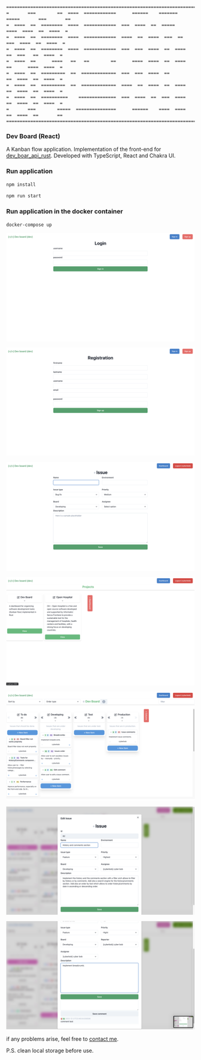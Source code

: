 ```
==========================================================================================
=       ===        ==  ====  ============      ======    =======  =====       ===       ==
=  ====  ==  ========  ====  ============  ===  ====  ==  =====    ====  ====  ==  ====  =
=  ====  ==  ========  ====  ============  ====  ==  ====  ===  ==  ===  ====  ==  ====  =
=  ====  ==  ========  ====  ============  ===  ===  ====  ==  ====  ==  ===   ==  ====  =
=  ====  ==      ====   ==   ==        ==      ====  ====  ==  ====  ==      ====  ====  =
=  ====  ==  =========  ==  =============  ===  ===  ====  ==        ==  ====  ==  ====  =
=  ====  ==  =========  ==  =============  ====  ==  ====  ==  ====  ==  ====  ==  ====  =
=  ====  ==  ==========    ==============  ===  ====  ==  ===  ====  ==  ====  ==  ====  =
=       ===        =====  ===============      ======    ====  ====  ==  ====  ==       ==
==========================================================================================
```

### Dev Board (React)

A Kanban flow application. Implementation of the front-end for [dev_boar_api_rust](https://github.com/goto-eof/dev_board_api_rust). Developed with TypeScript, React and Chakra UI.

### Run application

```sh
npm install
```

```sh
npm run start
```

### Run application in the docker container

```sh
docker-compose up
```


![header](1.png)


![header](2.png)


![header](3.png)


![header](4.png)


![header](5.png)


![header](6.png)


![header](7.png)

if any problems arise, feel free to [contact me](https://andre-i.dev/#contactme).


P.S. clean local storage before use.